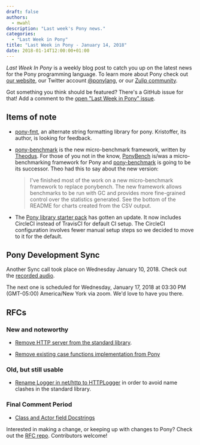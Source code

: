 ```yaml
---
draft: false
authors:
  - mwahl
description: "Last week's Pony news."
categories:
  - "Last Week in Pony"
title: "Last Week in Pony - January 14, 2018"
date: 2018-01-14T12:00:00+01:00
---
```

_Last Week In Pony_ is a weekly blog post to catch you up on the latest news for the Pony programming language. To learn more about Pony check out [our website](https://ponylang.io), our Twitter account [@ponylang](https://twitter.com/ponylang), or our [Zulip community](https://ponylang.zulipchat.com).

Got something you think should be featured? There's a GitHub issue for that! Add a comment to the [open "Last Week in Pony" issue](https://github.com/ponylang/ponylang.github.io/issues?q=is%3Aissue+is%3Aopen+label%3Alast-week-in-pony).
<!-- more -->

## Items of note

- [pony-fmt](https://github.com/krig/pony-fmt), an alternate string formatting library for pony. Kristoffer, its author, is looking for feedback.
- [pony-benchmark](https://github.com/Theodus/pony-benchmark) is the new micro-benchmark framework, written by [Theodus](https://github.com/Theodus). For those of you not in the know, [PonyBench](https://stdlib.ponylang.io/pony_bench--index) is/was a micro-benchmarking framework for Pony and [pony-benchmark](https://github.com/Theodus/pony-benchmark) is going to be its successor. Theo had this to say about the new version:

  > I've finished most of the work on a new micro-benchmark framework to replace ponybench. The new framework allows benchmarks to be run with GC and provides more fine-grained control over the statistics generated. See the bottom of the README for charts created from the CSV output.

- The [Pony library starter pack](https://github.com/ponylang/library-project-starter) has gotten an update. It now includes CircleCI instead of TravisCI for default CI setup. The CircleCI configuration involves fewer manual setup steps so we decided to move to it for the default.

## Pony Development Sync

Another Sync call took place on Wednesday January 10, 2018. Check out the [recorded audio](https://vimeo.com/915357304).

The next one is scheduled for Wednesday, January 17, 2018 at 03:30 PM (GMT-05:00) America/New York via zoom. We'd love to have you there.

## RFCs

### New and noteworthy

- [Remove HTTP server from the standard library](https://github.com/ponylang/rfcs/pull/117).

- [Remove existing case functions implementation from Pony](https://github.com/ponylang/rfcs/pull/118)

### Old, but still usable

- [Rename Logger in net/http to HTTPLogger](https://github.com/ponylang/rfcs/pull/116) in order to avoid name clashes in the standard library.

### Final Comment Period

- [Class and Actor field Docstrings](https://github.com/ponylang/rfcs/pull/115)

Interested in making a change, or keeping up with changes to Pony? Check out the [RFC repo](https://github.com/ponylang/rfcs). Contributors welcome!

